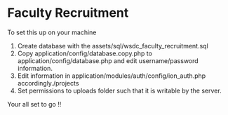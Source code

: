 Faculty Recruitment
=======================

To set this up on your machine

1. Create database with the assets/sql/wsdc_faculty_recruitment.sql
2. Copy application/config/database.copy.php to application/config/database.php and edit username/password information.
3. Edit information in application/modules/auth/config/ion_auth.php accordingly./projects
4. Set permissions to uploads folder such that it is writable by the server.

Your all set to go !!